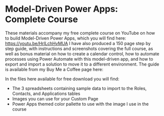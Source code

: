 # Model-Driven Power Apps: Complete Course
These materials accompany my free complete course on YouTube on how to build Model-Driven Power Apps, which you will find here: https://youtu.be/HrILchHvMUA
I have also produced a 150 page step by step guide, with instructions and screenshots covering the full course, as well as bonus material on how to create a calendar control, how to automate processes using Power Automate with this model-driven app, and how to export and import a solution to move it to a different environment. The guide is available from my Buy Me a Coffee page here: 

In the files here available for free download you will find:
- The 3 spreadsheets containing sample data to import to the Roles, Contacts, and Applications tables
- Images you can use for your Custom Page
- Power Apps themed color pallette to use with the image I use in the course
